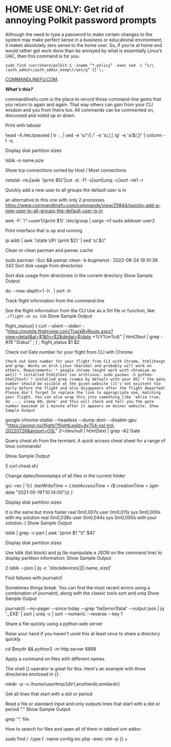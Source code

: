 # HOME USE ONLY: Get rid of annoying Polkit password prompts

Although the need to type a password to make certain changes to the system may make perfect sense in a business or educational environment, it makes absolutely zero sense to the home user. So, if you’re at home and would rather get work done than be annoyed by what is essentially Linux’s UAC, then this command is for you.

```
sudo find /usr/share/polkit-1 -iname “*.policy” -exec sed -i “s/\(auth_admin\|auth_admin_keep\)/yes/g” {} \;

```

[COMMANDLINEFU.COM](https://tinyurl.com/2zc6d46n).

**_What's this?_**

commandlinefu.com is the place to record those command-line gems that you return to again and again. That way others can gain from your CLI wisdom and you from theirs too. All commands can be commented on, discussed and voted up or down. 

Print with tabular

head -4 /etc/passwd | tr : , | sed -e 's/^/| /' -e 's/,/,| /g' -e 's/$/,|/' | column -t -s,


Display disk partition sizes

lsblk -o name,size


Show tcp connections sorted by Host / Most connections



netstat -ntu|awk '{print $5}'|cut -d: -f1 -s|sort|uniq -c|sort -nk1 -r


Quickly add a new user to all groups the default user is in

an alternative to this one with only 2 processes https://www.commandlinefu.com/commands/view/25844/quickly-add-a-new-user-to-all-groups-the-default-user-is-in

awk -F: '/^.+user1/{print $1}' /etc/group | xargs -n1 sudo adduser user2


Print interface that is up and running

ip addr | awk '/state UP/ {print $2}' | sed 's/.$//'

Clean or clean pacman and pamac cache

sudo pacman -Scc && pamac clean -b
bugmenot · 2022-08-24 19:10:38 343
Sort disk usage from directories

Sort disk usage from directories in the current directory Show Sample Output

du --max-depth=1 -h . | sort -h

Track flight information from the command line

See the flight information from the CLI Use as a SH file or function, like: `./flight.sh os 336` Show Sample Output

flight_status() { curl --silent --stderr - "https://mobile.flightview.com/TrackByRoute.aspx?view=detail&al=$1&fn=$2&dpdat=$(date +%Y%m%d)" | html2text | grep -A19 "Status" ; } ; flight_status $1 $2

Check out Gate number for your flight from CLI with Chrome

```
Check out Gate number for your flight from CLI with Chrome, html2texgt and grep. Works on Arch Linux (Garuda) and probably will work on others. Requirements: * google chrome (might work with chromium as well) * installed html2text (on archlinux: sudo pacman -S python-html2text) * installed grep (comes by default with your OS) * the gate number should be visible at the given website (it's not existent too early before the flight and also disappears after the flight departed) Please don't forget to replace the link to appropriate one, matching your flight. You can also wrap this into something like `whlie true; do ...; sleep 60; done' and this will check and tell you the gate number maximum in 1 minute after it appears on Avinor website. Show Sample Output
```

google-chrome-stable --headless --dump-dom --disable-gpu "https://avinor.no/flight/?flightLegId=dy754-osl-trd-20220726&airport=OSL" 2>/dev/null | html2text | grep -A2 Gate


Query cheat.sh from the termianl. A quick access cheat sheet for a range of linux commands!

Show Sample Output

5
curl cheat.sh/<comamnd-to-search>


Change dates/timestamps of all files in the current folder



gci -rec | %{ $_.lastWriteTime = ($_.lastAccessTime = ($_.creationTime = (get-date "2021-05-19T10:14:00"))) }




Display disk partition sizes

It is the same but more faster real 0m0,007s user 0m0,011s sys 0m0,000s with my solution real 0m0,038s user 0m0,044s sys 0m0,000s with your solution :) Show Sample Output


lsblk | grep -v part | awk '{print $1 "\t" $4}'


Display disk partition sizes

Use lsbk (list block) and jq (to manipulate a JSON on the command line) to display partition information: Show Sample Output

2
lsblk --json | jq -c '.blockdevices[]|[.name,.size]'


Find failures with journalctl

Sometimes things break. You can find the most recent errors using a combination of journalctl, along with the classic tools sort and uniq Show Sample Output



journalctl --no-pager --since today --grep 'fail|error|fatal' --output json | jq '._EXE' | sort |	uniq -c | sort --numeric --reverse --key 1

Share a file quickly using a python web server

Raise your hand if you haven't used this at least once to share a directory quickly

cd $mydir && python3 -m http.server 8888

Apply a command on files with different names

The shell {} operator is great for this. Here's an example with three directories enclosed in {}:

mkdir -p -v /home/user/tmp/{dir1,anotherdir,similardir}

Get all lines that start with a dot or period

Read a file or standard input and only outputs lines that start with a dot or period "." Show Sample Output

grep '^\.' file

How to search for files and open all of them in tabbed vim editor.

sudo find / -type f -name config.inc.php -exec vim -p {} + 

